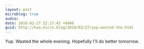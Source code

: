 ```yaml
---
layout: post
microblog: true
audio: 
date: 2018-02-27 22:17:43 +0400
guid: http://kaa.micro.blog/2018/02/27/yup-wasted-the.html
---
```

Yup. Wasted the whole evening. Hopefully I'll do better tomorrow.
